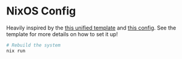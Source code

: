 # NixOS Config

Heavily inspired by the [this unified template](https://github.com/juspay/nixos-unified-template) and [this config](https://github.com/srid/nixos-config). See the template for more details on how to set it up!

```nix
# Rebuild the system 
nix run
```
